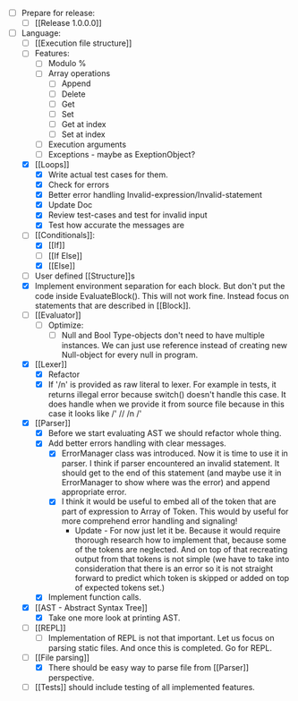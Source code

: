 - [ ] Prepare for release:
	- [ ] [[Release 1.0.0.0]]
- [ ] Language:
	- [ ] [[Execution file structure]]
	- [ ] Features:
		- [ ] Modulo %
		- [ ] Array operations
			- [ ] Append
			- [ ] Delete
			- [ ] Get
			- [ ] Set
			- [ ] Get at index
			- [ ] Set at index
		- [ ] Execution arguments
		- [ ] Exceptions - maybe as ExeptionObject?
	- [x] [[Loops]]
		- [x] Write actual test cases for them.
		- [x] Check for errors
		- [x] Better error handling Invalid-expression/Invalid-statement
		- [x] Update Doc
		- [x] Review test-cases and test for invalid input
		- [x] Test how accurate the messages are
	- [ ] [[Conditionals]]:
		- [x] [[If]]
		- [ ] [[If Else]]
		- [x] [[Else]]
	- [ ] User defined [[Structure]]s
	- [x] Implement environment separation for each block. But don't put the code inside EvaluateBlock(). This will not work fine. Instead focus on statements that are described in [[Block]].
	- [ ] [[Evaluator]]
		- [ ] Optimize:
			- [ ] Null and Bool Type-objects don't need to have multiple instances. We can just use reference instead of creating new Null-object for every null in program.
	- [x] [[Lexer]]
		- [x] Refactor
		- [x] If '/n' is provided as raw literal to lexer. For example in tests, it returns illegal error because switch() doesn't handle this case. It does handle when we provide it from source file because in this case it looks like /' // /n /' 
	- [x] [[Parser]]
		- [x] Before we start evaluating AST we should refactor whole thing.
		- [x] Add better errors handling with clear messages.
			- [x] ErrorManager class was introduced. Now it is time to use it in parser. I think if parser encountered an invalid statement. It should get to the end of this statement (and maybe use it in ErrorManager to show where was the error) and append appropriate error.
			- [x] I think it would be useful to embed all of the token that are part of expression to Array of Token. This would by useful for more comprehend error handling and signaling!
				- Update - For now just let it be. Because it would require thorough research how to implement that, because some of the tokens are neglected. And on top of that recreating output from that tokens is not simple (we have to take into consideration that there is an error so it is not straight forward to predict which token is skipped or added on top of expected tokens set.)
		- [x] Implement function calls.
	- [x] [[AST - Abstract Syntax Tree]]
		- [x] Take one more look at printing AST.
	- [ ] [[REPL]]
		- [ ] Implementation of REPL is not that important. Let us focus on parsing static files. And once this is completed. Go for REPL.
	- [ ] [[File parsing]]
		- [x] There should be easy way to parse file from [[Parser]] perspective.
	- [ ] [[Tests]] should include testing of all implemented features.